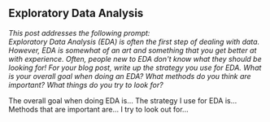 ## Exploratory Data Analysis  

*This post addresses the following prompt:*  
*Exploratory Data Analysis (EDA) is often the first step of dealing with data.  However, EDA is somewhat of an art and something that you get better at with experience.  Often, people new to EDA don't know what they should be looking for! For your blog post, write up the strategy you use for EDA. What is your overall goal when doing an EDA? What methods do you think are important? What things do you try to look for?*  

The overall goal when doing EDA is... The strategy I use for EDA is...  Methods that are important are... I try to look out for...
